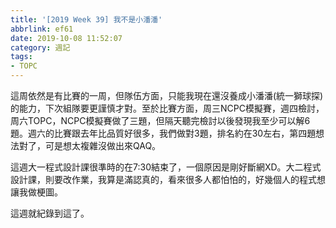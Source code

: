 ```yaml
---
title: '[2019 Week 39] 我不是小潘潘'
abbrlink: ef61
date: 2019-10-08 11:52:07
category: 週記
tags:
- TOPC
---
```

這周依然是有比賽的一周，但隊伍方面，只能我現在還沒養成小潘潘(統一獅球探)的能力，下次組隊要更謹慎才對。至於比賽方面，周三NCPC模擬賽，週四檢討，周六TOPC，NCPC模擬賽做了三題，但隔天聽完檢討以後發現我至少可以解6題。週六的比賽跟去年比品質好很多，我們做對3題，排名約在30左右，第四題想法對了，可是想太複雜沒做出來QAQ。

這週大一程式設計課很準時的在7:30結束了，一個原因是剛好斷網XD。大二程式設計課，則要改作業，我算是滿認真的，看來很多人都怕怕的，好幾個人的程式想讓我做梗圖。

這週就紀錄到這了。